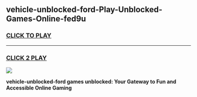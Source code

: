 
## vehicle-unblocked-ford-Play-Unblocked-Games-Online-fed9u
<h3>
<a href="https://premium76.site?title=vehicle-unblocked-ford&ref=25A">CLICK TO PLAY</a></h3>
<hr>

<h3>
<a href="https://premium76.site?title=vehicle-unblocked-ford&ref=25A">CLICK 2 PLAY</a>
  
</h3>

<a href="https://premium76.site?title=vehicle-unblocked-ford&ref=25A"><img src="https://clearcache.store/games.png"></a>


**vehicle-unblocked-ford games unblocked: Your Gateway to Fun and Accessible Online Gaming**
